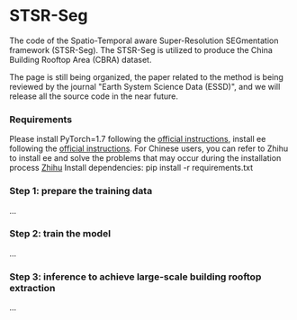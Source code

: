 # STSR-Seg

The code of the Spatio-Temporal aware Super-Resolution SEGmentation framework (STSR-Seg). The STSR-Seg is utilized to produce the China Building Rooftop Area (CBRA) dataset. 

The page is still being organized, the paper related to the method is being reviewed by the journal "Earth System Science Data (ESSD)", and we will release all the source code in the near future.

### Requirements
Please install PyTorch=1.7 following the [official instructions](https://pytorch.org/), install ee following the [official instructions](https://developers.google.com/earth-engine/guides/python_install). For Chinese users, you can refer to Zhihu to install ee and solve the problems that may occur during the installation process [Zhihu](https://zhuanlan.zhihu.com/p/29186942)
Install dependencies: pip install -r requirements.txt



### Step 1: prepare the training data

...
### Step 2: train the model

...
### Step 3: inference to achieve large-scale building rooftop extraction

...
